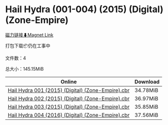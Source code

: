 # Hail Hydra (001-004) (2015) (Digital) (Zone-Empire)

[磁力链接⬇Magnet Link](magnet:?xt=urn:btih:6c7f2518e5a9128e8b6cd9917ceb499023265889&dn=Hail%20Hydra%20%28001-004%29%20%282015%29%20%28Digital%29%20%28Zone-Empire%29)

打包下载📦仍在工事中

文件数：4

总大小：145.15MiB

Online | Download
--- | ---
[Hail Hydra 001 (2015) (Digital) (Zone-Empire).cbr](https://github.com/alicewish/markdown/blob/master/comic/Hail-Hydra-001-2015-Digital-Zone-Empire-cbr.md) | 34.78MiB
[Hail Hydra 002 (2015) (Digital) (Zone-Empire).cbr](https://github.com/alicewish/markdown/blob/master/comic/Hail-Hydra-002-2015-Digital-Zone-Empire-cbr.md) | 36.97MiB
[Hail Hydra 003 (2015) (Digital) (Zone-Empire).cbr](https://github.com/alicewish/markdown/blob/master/comic/Hail-Hydra-003-2015-Digital-Zone-Empire-cbr.md) | 35.85MiB
[Hail Hydra 004 (2016) (Digital) (Zone-Empire).cbr](https://github.com/alicewish/markdown/blob/master/comic/Hail-Hydra-004-2016-Digital-Zone-Empire-cbr.md) | 37.56MiB